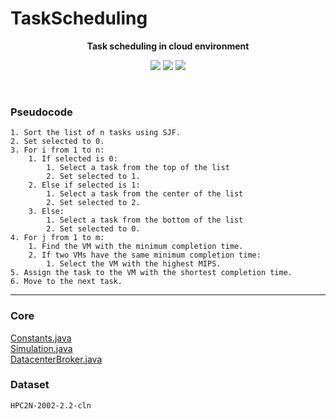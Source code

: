 # TaskScheduling

**<p align="center">Task scheduling in cloud environment</p>**

<p align="center">
<img src="https://img.shields.io/github/languages/count/sobazino/TaskScheduling">
<img src="https://img.shields.io/badge/Roadmap-2024-yellowgreen.svg">
<img src="https://img.shields.io/badge/Author-Mehran%20Nosrati-blue.svg">
</p>

</br>

### Pseudocode

```
1. Sort the list of n tasks using SJF.
2. Set selected to 0.
3. For i from 1 to n:
    1. If selected is 0:
        1. Select a task from the top of the list
        2. Set selected to 1.
    2. Else if selected is 1:
        1. Select a task from the center of the list
        2. Set selected to 2.
    3. Else:
        1. Select a task from the bottom of the list
        2. Set selected to 0.
4. For j from 1 to m:
    1. Find the VM with the minimum completion time.
    2. If two VMs have the same minimum completion time:
        1. Select the VM with the highest MIPS.
5. Assign the task to the VM with the shortest completion time.
6. Move to the next task.
```

---

### Core

[Constants.java](https://github.com/sobazino/TaskScheduling/blob/main/Project/SobaZino/Constants.java)
</br>
[Simulation.java](https://github.com/sobazino/TaskScheduling/blob/main/Project/SobaZino/Simulation.java)
</br>
[DatacenterBroker.java](https://github.com/sobazino/TaskScheduling/blob/main/sources/org/cloudbus/cloudsim/DatacenterBroker.java)

### Dataset

```
HPC2N-2002-2.2-cln
```
